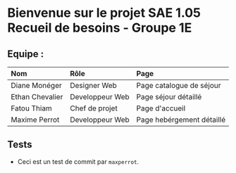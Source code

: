 # Bienvenue sur le projet SAE 1.05 Recueil de besoins - Groupe 1E

## Equipe : 

| Nom | Rôle | Page |
|:----|:-----|:-----|
| Diane Monéger | Designer Web | Page catalogue de séjour |
| Ethan Chevalier | Developpeur Web | Page séjour détaillé |
| Fatou Thiam | Chef de projet | Page d'accueil |
| Maxime Perrot | Developpeur Web | Page hebérgement détaillé |

## Tests

- Ceci est un test de commit par `maxperrot`.